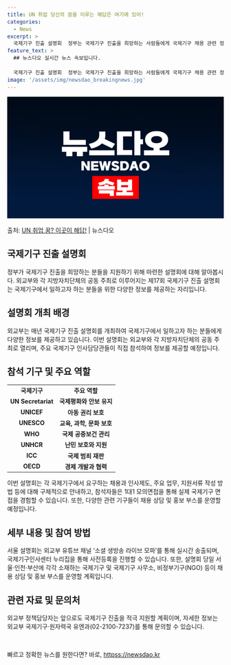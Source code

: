```yaml
---
title: UN 취업 당신의 꿈을 이루는 해답은 여기에 있어!
categories:
  - News
excerpt: >
  국제기구 진출 설명회  정부는 국제기구 진출을 희망하는 사람들에게 국제기구 채용 관련 정보를 제공하고 국제기…
feature_text: >
  ## 뉴스다오 실시간 뉴스 속보입니다.

  국제기구 진출 설명회  정부는 국제기구 진출을 희망하는 사람들에게 국제기구 채용 관련 정보를 제공하고 국제기…
image: '/assets/img/newsdao_breakingnews.jpg'
---
```


![뉴스다오 속보](/assets/img/newsdao_breakingnews.jpg)

<p>출처: <a href="httpss://newsdao.kr/4722" rel="dofollow">UN 취업 꿈? 이곳이 해답!</a> | 뉴스다오</p>

<h2 data-ke-size="size26">국제기구 진출 설명회</h2>
<p data-ke-size="size16">정부가 국제기구 진출을 희망하는 분들을 지원하기 위해 마련한 설명회에 대해 알아봅시다. 외교부와 각 지방자치단체의 공동 주최로 이루어지는 제17회 국제기구 진출 설명회는 국제기구에서 일하고자 하는 분들을 위한 다양한 정보를 제공하는 자리입니다.</p>

<h2 data-ke-size="size26">설명회 개최 배경</h2>
<p data-ke-size="size16">외교부는 매년 국제기구 진출 설명회를 개최하여 국제기구에서 일하고자 하는 분들에게 다양한 정보를 제공하고 있습니다. 이번 설명회는 외교부와 각 지방자치단체의 공동 주최로 열리며, 주요 국제기구 인사담당관들이 직접 참석하여 정보를 제공할 예정입니다.</p>

<h2 data-ke-size="size26">참석 기구 및 주요 역할</h2>
<table>
	<tbody>
		<tr>
			<td style="text-align: center; height: 17px;"><b>국제기구</b></td>
			<td style="text-align: center; height: 17px;"><b>주요 역할</b></td>
		</tr>
		<tr>
			<td style="text-align: center; height: 17px;"><b>UN Secretariat</b></td>
			<td style="text-align: center; height: 17px;"><b>국제평화와 안보 유지</b></td>
		</tr>
		<tr>
			<td style="text-align: center; height: 17px;"><b>UNICEF</b></td>
			<td style="text-align: center; height: 17px;"><b>아동 권리 보호</b></td>
		</tr>
		<tr>
			<td style="text-align: center; height: 17px;"><b>UNESCO</b></td>
			<td style="text-align: center; height: 17px;"><b>교육, 과학, 문화 보호</b></td>
		</tr>
		<tr>
			<td style="text-align: center; height: 17px;"><b>WHO</b></td>
			<td style="text-align: center; height: 17px;"><b>국제 공중보건 관리</b></td>
		</tr>
		<tr>
			<td style="text-align: center; height: 17px;"><b>UNHCR</b></td>
			<td style="text-align: center; height: 17px;"><b>난민 보호와 지원</b></td>
		</tr>
		<tr>
			<td style="text-align: center; height: 17px;"><b>ICC</b></td>
			<td style="text-align: center; height: 17px;"><b>국제 범죄 재판</b></td>
		</tr>
		<tr>
			<td style="text-align: center; height: 17px;"><b>OECD</b></td>
			<td style="text-align: center; height: 17px;"><b>경제 개발과 협력</b></td>
		</tr>
	</tbody>
</table>
<p data-ke-size="size16">이번 설명회는 각 국제기구에서 요구하는 채용과 인사제도, 주요 업무, 지원서류 작성 방법 등에 대해 구체적으로 안내하고, 참석자들은 1대1 모의면접을 통해 실제 국제기구 면접을 경험할 수 있습니다. 또한, 다양한 관련 기구들이 채용 상담 및 홍보 부스를 운영할 예정입니다.</p>

<h2 data-ke-size="size26">세부 내용 및 참여 방법</h2>
<p data-ke-size="size16">서울 설명회는 외교부 유튜브 채널 ‘소셜 생방송 라이브 모파’를 통해 실시간 송출되며, 국제기구인사센터 누리집을 통해 사전등록을 진행할 수 있습니다. 또한, 설명회 당일 서울·인천·부산에 각각 소재하는 국제기구 및 국제기구 사무소, 비정부기구(NGO) 등이 채용 상담 및 홍보 부스를 운영할 계획입니다.</p>

<h2 data-ke-size="size26">관련 자료 및 문의처</h2>
<p data-ke-size="size16">외교부 정책담당자는 앞으로도 국제기구 진출을 적극 지원할 계획이며, 자세한 정보는 외교부 국제기구·원자력국 유엔과(02-2100-7237)를 통해 문의할 수 있습니다.</p>

<p data-ke-size="size16">&nbsp;</p> 

빠르고 정확한 뉴스를 원한다면? 바로, <a href="httpss://newsdao.kr" rel="dofollow">httpss://newsdao.kr</a>


